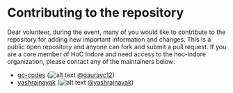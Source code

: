 # Contributing to the repository

Dear volunteer, during the event, many of you would like to contribute to the repository for adding new important information and changes. This is a public open repository and anyone can fork and submit a pull request. If you are a core member of HoC Indore and need access to the hoc-indore organization, please contact any of the maintainers below:

+ [gc-codes](https://www.github.com/gc-codes) (![alt text](http://i.imgur.com/wWzX9uB.png "Twitter Logo") [@gauravc12](https://www.twitter.com/gauravc12))
+ [yashrajnayak](https://www.github.com/yashrajnayak) (![alt text](http://i.imgur.com/wWzX9uB.png "Twitter Logo") [@yashrajnayak](https://www.twitter.com/yashrajnayak))

[1]: https://www.twitter.com/carlsednaoui
[2]: https://www.facebook.com/sednaoui
